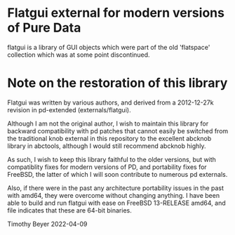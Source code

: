 Flatgui external for modern versions of Pure Data
=================================================

flatgui is a library of GUI objects which were part of the old 'flatspace' collection which was at some point discontinued.

Note on the restoration of this library
=======================================

Flatgui was written by various authors, and derived from a 2012-12-27k revision in pd-extended (externals/flatgui).

Although I am not the original author, I wish to maintain this library for backward compatibility with pd patches that cannot easily be switched from the traditional knob external in this repository to the excellent abcknob library in abctools, although I would still recommend abcknob highly.

As such, I wish to keep this library faithful to the older versions, but with compatiblity fixes for modern versions of PD, and portability fixes for FreeBSD, the latter of which I will soon contribute to numerous pd externals.

Also, if there were in the past any architecture portability issues in the past with amd64, they were overcome without changing anything.  I have been able to build and run flatgui with ease on FreeBSD 13-RELEASE amd64, and file indicates that these are 64-bit binaries.

Timothy Beyer 2022-04-09
